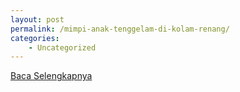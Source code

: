 ```yaml
---
layout: post
permalink: /mimpi-anak-tenggelam-di-kolam-renang/
categories:
    - Uncategorized
---
```


[Baca Selengkapnya](/08)